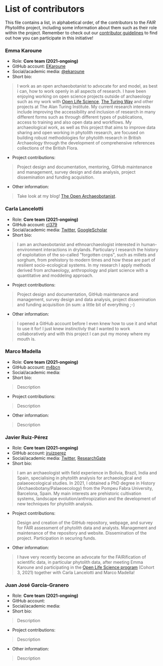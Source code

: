 # List of contributors

This file contains a list, in alphabetical order, of the contributors to the *FAIR Phytoliths* project, including some information about them such as their role within the project. Remember to check out our [contributor guidelines](https://github.com/open-phytoliths/FAIR-phytoliths/blob/main/CONTRIBUTING.md) to find out how you can participate in this initiative!

### Emma Karoune
* Role: **Core team (2021-ongoing)**
* GitHub account: [EKaroune](https://github.com/EKaroune)
* Social/academic media: [@ekaroune](https://twitter.com/ekaroune)
* Short bio: 
> I work as an open archaeobotanist to advocate for and model, as best i can, how to work openly in all aspects of research. I have been enjoying working on open science projects outside of archaeology such as my work with [Open Life Science](https://openlifesci.org/), [The Turing Way](https://the-turing-way.netlify.app/welcome) and other projects at The Alan Turing Institute. My current research interests include improving the accessibility and inclusion of research in many different forms such as through different types of publications, access to training and also open data and workflows. My archaeological work, as well as this project that aims to improve data sharing and open working in phytolith research, are focused on building robust methodologies for phytolith research in British Archaeology through the development of comprehensive references collections of the British Flora.
* Project contributions:
> Project design and documentation, mentoring, GitHub maintenance and management, survey design and data analysis, project dissemination and funding acquisition.
* Other information:
> Take look at my blog! [The Open Archaeobotanist](https://ekaroune.github.io/The-Open-Archaeobotanist/).

### Carla Lancelotti
* Role: **Core team (2021-ongoing)**
* GitHub account: [cl379](https://github.com/cl379)
* Social/academic media: [Twitter](https://twitter.com/cl379), [GoogleScholar](https://scholar.google.com/citations?user=BShDEvMAAAAJ&hl=en)
* Short bio:
> I am an archaeobotanist and ethnoarchaeologist interested in human-environment interactions in drylands. Particulary I research the history of exploitation of the so-called "forgotten crops", such as millets and sorghum, from prehistory to modern times and how these are part of resilient socio-ecological systems. In my research I apply methods derived from archaeology, anthropology and plant science with a quantitative and moddeling approach.
* Project contributions:
> Project design and documentation, GitHub maintenance and management, survey design and data analysis, project dissemination and funding acquisition (in sum: a little bit of everything ;-)
* Other information:
> I opened a GitHub account before I even knew how to use it and what to use it for! I just knew instinctivly that I wanted to work collaboratively and with this project I can put my money where my mouth is. 

### Marco Madella
* Role: **Core team (2021-ongoing)**
* GitHub account: [m4bcn](https://github.com/m4bcn)
* Social/academic media:
* Short bio:
> Description
* Project contributions:
> Description
* Other information:
> Description

### Javier Ruiz-Pérez
* Role: **Core team (2021-ongoing)**
* GitHub account: [jruizperez](https://github.com/jruizperez)
* Social/academic media: [Twitter](https://twitter.com/J_Ruiz_Perez), [ResearchGate](https://www.researchgate.net/profile/Javier-Ruiz-Perez)
* Short bio:
> I am an archaeologist with field experience in Bolivia, Brazil, India and Spain, specialising in phytolith analysis for archaeological and palaeoecological studies. In 2021, I obtained a PhD degree in History (Archaeobotany/Palaeoecology) from the Pompeu Fabra University, Barcelona, Spain. My main interests are prehistoric cultivation systems, landscape evolution/anthropization and the development of new techniques for phytolith analysis.
* Project contributions: 
> Design and creation of the GitHub repository, webpage, and survey for FAIR assessment of phytolith data and analysts. Management and maintenance of the repository and website. Dissemination of the project. Participation in securing funds.
* Other information:
> I have very recently become an advocate for the FAIRification of scientific data, in particular phytolith data, after meeting Emma Karoune and participating in the [Open Life Science program](https://openlifesci.org/) (Cohort 3, 2021) together with Carla Lancelotti and Marco Madella!

### Juan José García-Granero
* Role: **Core team (2021-ongoing)**
* GitHub account: 
* Social/academic media:
* Short bio:
> Description
* Project contributions:
> Description
* Other information:
> Description

